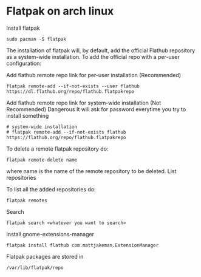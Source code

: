 # Flatpak on arch linux

Install flatpak
```
sudo pacman -S flatpak
```

The installation of flatpak will, by default, add the official Flathub repository as a system-wide installation. To add the official repo with a per-user configuration:

Add flathub remote repo link for per-user installation (Recommended)
```
flatpak remote-add --if-not-exists --user flathub https://dl.flathub.org/repo/flathub.flatpakrepo
```

Add flathub remote repo link for system-wide installation (Not Recommended)
Dangerous
It will ask for password everytime you try to install something
```
# system-wide installation
# flatpak remote-add --if-not-exists flathub https://flathub.org/repo/flathub.flatpakrepo
```

To delete a remote flatpak repository do:

```
flatpak remote-delete name
```

where name is the name of the remote repository to be deleted.
List repositories

To list all the added repositories do:
```
flatpak remotes
```

Search
```
flatpak search <whatever you want to search>
```

Install gnome-extensions-manager
```
flatpak install flathub com.mattjakeman.ExtensionManager
```

Flatpak packages are stored in
```
/var/lib/flatpak/repo
```
